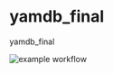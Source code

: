 # yamdb_final
yamdb_final

![example workflow](https://github.com/aireskais/yamdb_final/actions/workflows/yamdb_workflow.yml/badge.svg)
